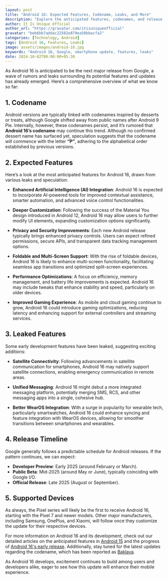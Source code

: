 ```yaml
---
layout: post
title: "Android 16: Expected Features, Codename, Leaks, and More"
description: "Explore the anticipated features, codenames, and release timeline for Android 16, along with the latest leaks and updates."
author: It Is Unique Official
author_url: "https://gravatar.com/itisuniqueofficial"
gravatar: "beb6bb7addac22582e879ea50bbacfa2"
categories: [Technology, Android]
tags: [Android 16, Features, Leaks]
image: assets/images/android-16.jpg
keywords: "Android 16, Google, smartphone update, features, leaks"
date: 2024-10-02T00:00:00+05:30
---
```


As Android 16 is anticipated to be the next major release from Google, a wave of rumors and leaks surrounding its potential features and updates has already emerged. Here’s a comprehensive overview of what we know so far:

## 1. **Codename**
Android versions are typically linked with codenames inspired by desserts or treats, although Google shifted away from public names after Android 9 Pie. Internally, however, these codenames persist, and it’s rumored that **Android 16’s codename** may continue this trend. Although no confirmed dessert name has surfaced yet, speculation suggests that the codename will commence with the letter **“P”**, adhering to the alphabetical order established by previous versions.

## 2. **Expected Features**
Here’s a look at the most anticipated features for Android 16, drawn from various leaks and speculation:

- **Enhanced Artificial Intelligence (AI) Integration**: Android 16 is expected to incorporate AI-powered tools for improved contextual assistance, smarter automation, and advanced voice control functionalities.

- **Deeper Customization**: Following the success of the Material You design introduced in Android 12, Android 16 may allow users to further modify UI elements, expanding customization options significantly.

- **Privacy and Security Improvements**: Each new Android release typically brings enhanced privacy controls. Users can expect refined permissions, secure APIs, and transparent data tracking management options.

- **Foldable and Multi-Screen Support**: With the rise of foldable devices, Android 16 is likely to enhance multi-screen functionality, facilitating seamless app transitions and optimized split-screen experiences.

- **Performance Optimizations**: A focus on efficiency, memory management, and battery life improvements is expected. Android 16 may include tweaks that enhance stability and speed, particularly on older devices.

- **Improved Gaming Experience**: As mobile and cloud gaming continue to grow, Android 16 could introduce gaming optimizations, reducing latency and enhancing support for external controllers and streaming services.

## 3. **Leaked Features**
Some early development features have been leaked, suggesting exciting additions:

- **Satellite Connectivity**: Following advancements in satellite communication for smartphones, Android 16 may natively support satellite connections, enabling emergency communication in remote areas.

- **Unified Messaging**: Android 16 might debut a more integrated messaging platform, potentially merging SMS, RCS, and other messaging apps into a single, cohesive hub.

- **Better WearOS Integration**: With a surge in popularity for wearable tech, particularly smartwatches, Android 16 could enhance syncing and feature integration with WearOS devices, allowing for smoother transitions between smartphones and wearables.

## 4. **Release Timeline**
Google generally follows a predictable schedule for Android releases. If the pattern continues, we can expect:

- **Developer Preview**: Early 2025 (around February or March).
- **Public Beta**: Mid-2025 (around May or June), typically coinciding with Google I/O.
- **Official Release**: Late 2025 (August or September).

## 5. **Supported Devices**
As always, the Pixel series will likely be the first to receive Android 16, starting with the Pixel 7 and newer models. Other major manufacturers, including Samsung, OnePlus, and Xiaomi, will follow once they customize the update for their respective devices.

For more information on Android 16 and its development, check out our detailed articles on the anticipated features in [Android 15](https://www.theblazetimes.in/android-15-what-to-expect-from-googles-next-big-update/) and the progress of [Android 16's early release](https://www.theblazetimes.in/android-16-development-early-release-targeted-for-q2-2025/). Additionally, stay tuned for the latest updates regarding the codename, which has been reported as [Baklava](https://www.theblazetimes.in/googles-android-16-codenamed-baklava-as-development-continues/). 

As Android 16 develops, excitement continues to build among users and developers alike, eager to see how this update will enhance their mobile experience.
